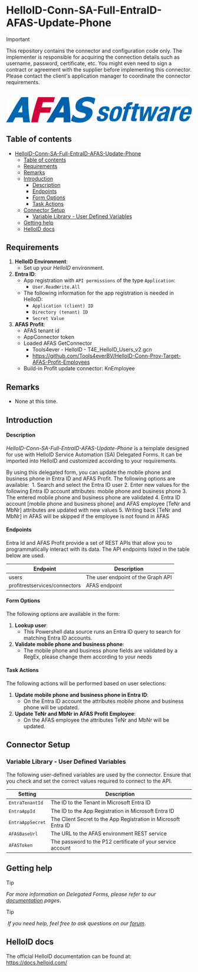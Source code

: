 # HelloID-Conn-SA-Full-EntraID-AFAS-Update-Phone

> [!IMPORTANT]
> This repository contains the connector and configuration code only. The implementer is responsible for acquiring the connection details such as username, password, certificate, etc. You might even need to sign a contract or agreement with the supplier before implementing this connector. Please contact the client's application manager to coordinate the connector requirements.

<p align="center">
  <img src="https://github.com/Tools4everBV/HelloID-Conn-SA-Full-EntraID-AFAS-Update-Phone/blob/main/Logo.png?raw=true">
</p>

## Table of contents

- [HelloID-Conn-SA-Full-EntraID-AFAS-Update-Phone](#helloid-conn-sa-full-entraid-afas-update-phone)
  - [Table of contents](#table-of-contents)
  - [Requirements](#requirements)
  - [Remarks](#remarks)
  - [Introduction](#introduction)
      - [Description](#description)
      - [Endpoints](#endpoints)
      - [Form Options](#form-options)
      - [Task Actions](#task-actions)
  - [Connector Setup](#connector-setup)
    - [Variable Library - User Defined Variables](#variable-library---user-defined-variables)
  - [Getting help](#getting-help)
  - [HelloID docs](#helloid-docs)

## Requirements
1. **HelloID Environment**:
   - Set up your _HelloID_ environment.
2. **Entra ID**:
   - App registration with `API permissions` of the type `Application`:
      -  `User.ReadWrite.All`
   - The following information for the app registration is needed in HelloID:
      - `Application (client) ID`
      - `Directory (tenant) ID`
      - `Secret Value`
3. **AFAS Profit**:
   - AFAS tenant id
   - AppConnector token
   - Loaded AFAS GetConnector
     - Tools4ever - HelloID - T4E_HelloID_Users_v2.gcn
     - https://github.com/Tools4everBV/HelloID-Conn-Prov-Target-AFAS-Profit-Employees
   - Build-in Profit update connector: KnEmployee

## Remarks
- None at this time.

## Introduction

#### Description
_HelloID-Conn-SA-Full-EntraID-AFAS-Update-Phone_ is a template designed for use with HelloID Service Automation (SA) Delegated Forms. It can be imported into HelloID and customized according to your requirements. 

By using this delegated form, you can update the mobile phone and business phone in Entra ID and AFAS Profit. The following options are available:
 1. Search and select the Entra ID user
 2. Enter new values for the following Entra ID account attributes: mobile phone and business phone
 3. The entered mobile phone and business phone are validated
 4. Entra ID account [mobile phone and business phone] and AFAS employee [TeNr and MbNr] attributes are updated with new values
 5. Writing back [TeNr and MbNr] in AFAS will be skipped if the employee is not found in AFAS

#### Endpoints
Entra Id and AFAS Profit provide a set of REST APIs that allow you to programmatically interact with its data. The API endpoints listed in the table below are used.

| Endpoint                      | Description                        |
| ----------------------------- | ---------------------------------- |
| users                         | The user endpoint of the Graph API |
| profitrestservices/connectors | AFAS endpoint                      |

#### Form Options
The following options are available in the form:

1. **Lookup user**:
   - This Powershell data source runs an Entra ID query to search for matching Entra ID accounts.
2. **Validate mobile phone and business phone**:
   - The mobile phone and business phone fields are validated by a RegEx, please change them according to your needs

#### Task Actions
The following actions will be performed based on user selections:

1. **Update mobile phone and business phone in Entra ID**:
   - On the Entra ID account the attributes mobile phone and business phone will be updated.
2. **Update TeNr and MbNr in AFAS Profit Employee**:
   - On the AFAS employee the attributes TeNr and MbNr will be updated.

## Connector Setup
### Variable Library - User Defined Variables
The following user-defined variables are used by the connector. Ensure that you check and set the correct values required to connect to the API.

| Setting          | Description                                                     |
| ---------------- | --------------------------------------------------------------- |
| `EntraTenantId`  | The ID to the Tenant in Microsoft Entra ID                      |
| `EntraAppId`     | The ID to the App Registration in Microsoft Entra ID            |
| `EntraAppSecret` | The Client Secret to the App Registration in Microsoft Entra ID |
| `AFASBaseUrl`    | The URL to the AFAS environment REST service                    |
| `AFASToken`      | The password to the P12 certificate of your service account     |

## Getting help
> [!TIP]
> _For more information on Delegated Forms, please refer to our [documentation](https://docs.helloid.com/en/service-automation/delegated-forms.html) pages_.

> [!TIP]
>  _If you need help, feel free to ask questions on our [forum](https://forum.helloid.com)_.

## HelloID docs
The official HelloID documentation can be found at: https://docs.helloid.com/